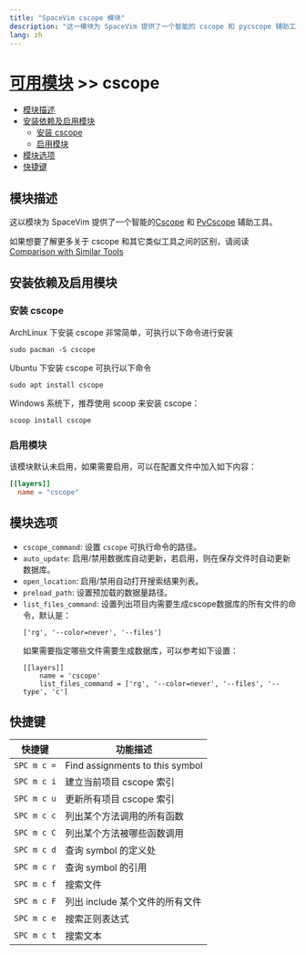 ```yaml
---
title: "SpaceVim cscope 模块"
description: "这一模块为 SpaceVim 提供了一个智能的 cscope 和 pycscope 辅助工具，可以快速调用 cscope 常用命令。"
lang: zh
---
```


# [可用模块](../) >> cscope

<!-- vim-markdown-toc GFM -->

- [模块描述](#模块描述)
- [安装依赖及启用模块](#安装依赖及启用模块)
  - [安装 cscope](#安装-cscope)
  - [启用模块](#启用模块)
- [模块选项](#模块选项)
- [快捷键](#快捷键)

<!-- vim-markdown-toc -->

## 模块描述

这以模块为 SpaceVim 提供了一个智能的[Cscope](http://cscope.sourceforge.net/) 和 [PyCscope](https://github.com/portante/pycscope) 辅助工具。

如果想要了解更多关于 cscope 和其它类似工具之间的区别，请阅读 [Comparison with Similar Tools](https://github.com/oracle/opengrok/wiki/Comparison-with-Similar-Tools)

## 安装依赖及启用模块

### 安装 cscope

ArchLinux 下安装 cscope 非常简单，可执行以下命令进行安装

```shell
sudo pacman -S cscope
```

Ubuntu 下安装 cscope 可执行以下命令

```shell
sudo apt install cscope
```

Windows 系统下，推荐使用 scoop 来安装 cscope：

```
scoop install cscope
```

### 启用模块

该模块默认未启用，如果需要启用，可以在配置文件中加入如下内容：

```toml
[[layers]]
  name = "cscope"
```

## 模块选项

- `cscope_command`: 设置 `cscope` 可执行命令的路径。
- `auto_update`: 启用/禁用数据库自动更新，若启用，则在保存文件时自动更新数据库。
- `open_location`: 启用/禁用自动打开搜索结果列表。
- `preload_path`: 设置预加载的数据量路径。
- `list_files_command`: 设置列出项目内需要生成cscope数据库的所有文件的命令，默认是：
  ```
  ['rg', '--color=never', '--files']
  ```
  如果需要指定哪些文件需要生成数据库，可以参考如下设置：
  ```
  [[layers]]
      name = 'cscope'
      list_files_command = ['rg', '--color=never', '--files', '--type', 'c']
  ```

## 快捷键

| 快捷键      | 功能描述                        |
| ----------- | ------------------------------- |
| `SPC m c =` | Find assignments to this symbol |
| `SPC m c i` | 建立当前项目 cscope 索引        |
| `SPC m c u` | 更新所有项目 cscope 索引        |
| `SPC m c c` | 列出某个方法调用的所有函数      |
| `SPC m c C` | 列出某个方法被哪些函数调用      |
| `SPC m c d` | 查询 symbol 的定义处            |
| `SPC m c r` | 查询 symbol 的引用              |
| `SPC m c f` | 搜索文件                        |
| `SPC m c F` | 列出 include 某个文件的所有文件 |
| `SPC m c e` | 搜索正则表达式                  |
| `SPC m c t` | 搜索文本                        |
